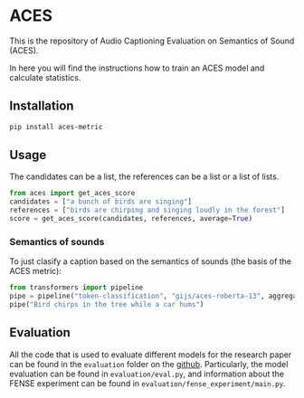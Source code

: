 # ACES

This is the repository of Audio Captioning Evaluation on Semantics of Sound (ACES). 

In here you will find the instructions how to train an ACES model and calculate statistics. 

## Installation
``` bash
pip install aces-metric
```
## Usage
The candidates can be a list, the references can be a list or a list of lists. 
``` python
from aces import get_aces_score
candidates = ["a bunch of birds are singing"]
references = ["birds are chirping and singing loudly in the forest"]
score = get_aces_score(candidates, references, average=True)
```

### Semantics of sounds
To just clasify a caption based on the semantics of sounds (the basis of the ACES metric):
``` python
from transformers import pipeline
pipe = pipeline("token-classification", "gijs/aces-roberta-13", aggregation_strategy="simple")
pipe("Bird chirps in the tree while a car hums")
```

## Evaluation
All the code that is used to evaluate different models for the research paper can be found in the `evaluation` folder on the [github](https://github.com/GlJS/ACES). Particularly, the model evaluation can be found in `evaluation/eval.py`, and information about the FENSE experiment can be found in `evaluation/fense_experiment/main.py`. 
